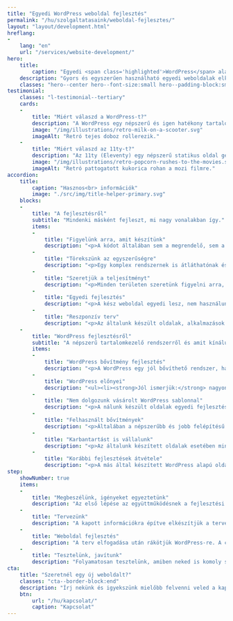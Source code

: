 ```yaml
---
title: "Egyedi WordPress weboldal fejlesztés"
permalink: "/hu/szolgaltatasaink/weboldal-fejlesztes/"
layout: "layout/development.html"
hreflang:
-
    lang: "en"
    url: "/services/website-development/"
hero:
    title:
        caption: "Egyedi <span class='highlighted'>WordPress</span> alapú weboldal fejlesztés"
    description: "Gyors és egyszerűen használható egyedi weboldalak elkészítésében tudunk segíteni neked, vagy a vállalkozásodnak."
    classes: "hero--center hero--font-size:small hero--padding-block:small"
testimonial:
    classes: "l-testimonial--tertiary"
    cards:
    -
        title: "Miért válaszd a WordPress-t?"
        description: "A WordPress egy népszerű és igen hatékony tartalomkezelő rendszer, amivel számos fejlesztés megoldható, legyen szó kisebb, vagy nagyobb weboldalakról. A rendszer nagy előnye a folyamatos fejlesztés és a rugalmasság."
        image: "/img/illustrations/retro-milk-on-a-scooter.svg"
        imageAlt: "Retró tejes doboz rollerezik."
    -
        title: "Miért válaszd az 11ty-t?"
        description: "Az 11ty (Eleventy) egy népszerű statikus oldal generátor. Használatával nagyon gyors és biztonságos weboldalakat készíthetünk opcionálisan CMS szerkesztéssel."
        image: "/img/illustrations/retro-popcorn-rushes-to-the-movies.svg"
        imageAlt: "Retró pattogatott kukorica rohan a mozi filmre."
accordion:
    title:
        caption: "Hasznos<br> információk"
        image: "./src/img/title-helper-primary.svg"
    blocks:
    -
        title: "A fejlesztésről"
        subtitle: "Mindenki másként fejleszt, mi nagy vonalakban így."
        items:
        -
            title: "Figyelünk arra, amit készítünk"
            description: "<p>A kódot általában sem a megrendelő, sem a végfelhasználó nem látja. Ez azonban nem mentség, nálunk a kódminőség, kezelhetőség prioritás.</p>"
        -
            title: "Törekszünk az egyszerűségre"
            description: "<p>Egy komplex rendszernek is átláthatónak és bizonyos értelemben egyszerűnek kell lennie. Ha ezt elérjük, tudjuk hogy jó végeredményt hoztunk létre.</p>"
        -
            title: "Szeretjük a teljesítményt"
            description: "<p>Minden területen szeretünk figyelni arra, hogy a végeredmény egy teljesítményorientált megoldás legyen.</p>"
        -
            title: "Egyedi fejlesztés"
            description: "<p>A kész weboldal egyedi lesz, nem használunk vásárolt témát. Az készül el, amit az igények alapján megtervezünk.</p>"
        -
            title: "Reszponzív terv"
            description: "<p>Az általunk készült oldalak, alkalmazások mind reszponzívak, tehát kijelző mérettől függetlenül használhatóak.</p>"
    -
        title: "WordPress fejlesztésről"
        subtitle: "A népszerű tartalomkezelő rendszerről és amit kínálunk."
        items:
        -
            title: "WordPress bővítmény fejlesztés"
            description: "<p>A WordPress egy jól bővíthető rendszer, ha szükséged van egy egyedi plugin-ra, akkor tudunk segíteni.</p><p>Készítettünk már <a href='/hu/simplepay-fizetesi-kapu-woocommerce-aruhazakban/'>SimplePay</a>, DHL és egyedi termék bővítményt WooCommerce-hez. Úgy látjuk, hogy a legtöbb bővítmény fejlesztés majdnem mindig egy meglévő plugin bővítéséről szól.</p><p>Ezen a ponton fontos megjegyezni, hogy van, amit nem érdemes WordPress-el fejleszteni. Ezek általában olyan megoldások, amiket nem tudunk biztosan támogatni. A WP folyamatosan változik, ezzel lépést tartani költséges és erőforrás igényes. Ha így alakul, akkor <a href='/hu/szolgaltatasaink/alkalmazas-fejlesztes/'>egyedi alkalmazást ajánlunk</a> majd.</p>"
        -
            title: "WordPress előnyei"
            description: "<ul><li><strong>Jól ismerjük:</strong> nagyon nagy szélességben tudunk egyedi oldalakat és megoldásokat készíteni vele. Legyen az kicsi portfólió oldal, vagy egy összetett webáruház.</li><li><strong>Hatalmas ökoszisztéma:</strong> számos bővítmény és forrásanyag létezik ehhez a CMS-hez, így mindenki megtalálja a számításait.</li><li><strong>Egy jó rendszer:</strong> ha arra használjuk, amire célszerű nagyon kezes eszköz. Mi igyekszünk kevesebb és megbízhatóbb függőségeket használni.</li><li><strong>Egyszerűen karbantartható:</strong> akár te is frissítheted minden probléma nélkül, de mi is vállaljuk, ha erre van szükséged.</li><li><strong>A keresők kedvelik:</strong> ha relatív gyors az oldal és fent a megfelelő SEO bővítmény - amit aztán megfelelően használunk - sokat ki lehet belőle hozni.</li><li><strong>Tudjuk bővíteni:</strong> saját bővítményeket is tudunk írni, amivel nagyon sok funkcionalitást letudunk fedni.</li></ul>"
        -
            title: "Nem dolgozunk vásárolt WordPress sablonnal"
            description: "<p>A nálunk készült oldalak egyedi fejlesztések. Ez a végtermék szempontjából annyit jelent, hogy a fejlesztés az előzetes igényeknek megfelelően készül és csak azt tartalmazza, ami szükséges.</p><p>Előfordul, hogy vállalunk olyan megkeresést, amiben egyedi sablonnal kell dolgozni, de ezt általában csak óradíjban tudjuk megtenni.</p>"
        -
            title: "Felhasznált bővítmények"
            description: "<p>Általában a népszerűbb és jobb felépítésű bővítményeket részesítjük előnyben. Ilyen például a SEO Framework, a WP Rocket, vagy a Contact Form 7. Ha webáruházról van szó, akkor WooCommerce-et használunk. Ha velünk dolgozol jár neked a fizetős WP Rocket (teljesítmény optimalizálás) és az ACF (egyedi mezők kezelése).</p>"
        -
            title: "Karbantartást is vállalunk"
            description: "<p>Az általunk készített oldalak esetében mindig. Harmadik fél által készített fejlesztés esetben ez ritkább, mivel általában egyik félnek sem előnyös. A <a href='/hu/wordpress-karbantartas/'>karbantartás szükségességéről WordPress esetében</a> már korábban írtunk blogunkban.</p>"
        -
            title: "Korábbi fejlesztések átvétele"
            description: "<p>A más által készített WordPress alapú oldalad átvételét tudjuk vállalni.</p><p>Általában itt is jobb, ha egyedi fejlesztésről van szó (de vásárolt sablonos, valamint page-builder-es oldal is lehet). Többnyire az első lépésben <a href='/hu/szolgaltatasaink/alkalmazas-es-weboldal-audit-allapotfelmeres/'>auditálnunk</a> kell. Csak az audit után tudunk aztán pontosabbat mondani.</p>"
step:
    showNumber: true
    items:
    -
        title: "Megbeszélünk, igényeket egyeztetünk"
        description: "Az első lépése az együttműködésnek a fejlesztési leírás elkészítés közösen, ami alapján dolgozni tudunk majd."
    -
        title: "Tervezünk"
        description: "A kapott információkra építve elkészítjük a tervet HTML alapon, ami már egyből nézhető és tesztelhető minden eszközön."
    -
        title: "Weboldal fejlesztés"
        description: "A terv elfogadása után rákötjük WordPress-re. A cél, hogy a tartalom majdnem 100%-a szerkeszthető legyen."
    -
        title: "Tesztelünk, javítunk"
        description: "Folyamatosan tesztelünk, amiben neked is komoly szerep jut. Az oldalt csak a hibák javítása után élesítjük."
cta:
    title: "Szeretnél egy új weboldalt?"
    classes: "cta--border-block:end"
    description: "Írj nekünk és igyekszünk mielőbb felvenni veled a kapcsolatot, hogy gyorsan tudjunk ajánlatot adni!"
    btn:
        url: "/hu/kapcsolat/"
        caption: "Kapcsolat"
---
```

